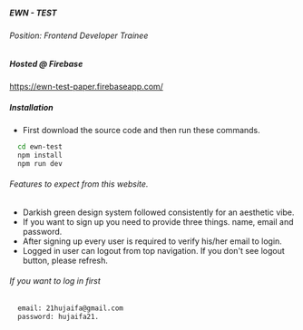 ##### EWN - TEST

###### Position: Frontend Developer Trainee

##### Hosted @ Firebase
https://ewn-test-paper.firebaseapp.com/

##### Installation

* First download the source code and then run these commands.
```bash
  cd ewn-test
  npm install 
  npm run dev
```

###### Features to expect from this website.

* Darkish green design system followed consistently for an aesthetic vibe.
* If you want to sign up you need to provide three things. name, email and password.
* After signing up every user is required to verify his/her email to login.
* Logged in user can logout from top navigation. If you don't see logout button, please refresh.

###### If you want to log in first
```bash
  email: 21hujaifa@gmail.com
  password: hujaifa21.
```